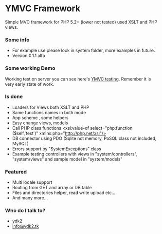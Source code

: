 # YMVC Framework #

Simple MVC framework for PHP 5.2+ (lower not tested) used XSLT and PHP views.

### Some info ###

* For example use please look in system folder, more examples in future.
* Version 0.1.1 alfa

### Some working Demo  ###

Working test on server you can see here's  [YMVC testing](http://ymvc.ydk2.tk/). 
Remember it is very early state of work.

### Is done ###

* Loaders for Views both XSLT and PHP
* Same functions names in both mode
* App scheme , some helpers
* Easy change views, models 
* Call PHP class functions <!-- language: lang-xml --><xsl:value-of select="php:function ($self,'test')"  xmlns:php="http://php.net/xsl"/>
* DB connector using PDO (Sqlite not memory, PoSQL class not included, MySQL)
* Errors support by "SystemExceptions" class 
* Example testing controllers with views in "system/controllers", "system/views" and sample model in "system/models"

### Featured ###

* Multi locale support
* Routing from GET and array or DB table
* Files and directories helper, read write upload etc...
* And many more...


### Who do I talk to? ###

* ydk2
* info@ydk2.tk